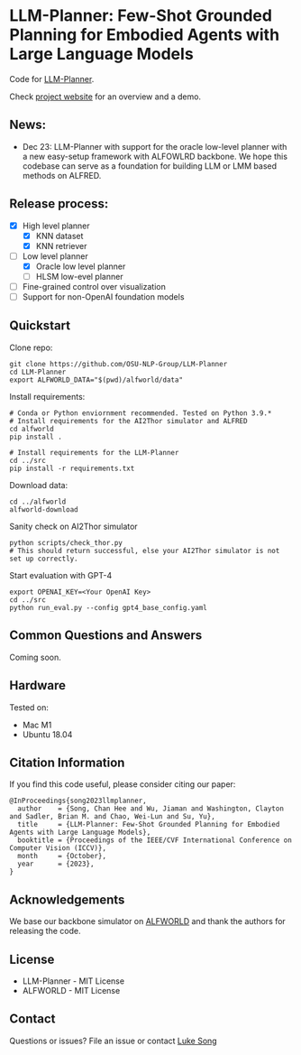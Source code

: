 # LLM-Planner: Few-Shot Grounded Planning for Embodied Agents with Large Language Models 

Code for [LLM-Planner](https://arxiv.org/abs/2212.04088).

Check [project website](https://dki-lab.github.io/LLM-Planner/) for an overview and a demo.

## News:
- Dec 23: LLM-Planner with support for the oracle low-level planner with a new easy-setup framework with ALFOWLRD backbone. We hope this codebase can serve as a foundation for building LLM or LMM based methods on ALFRED.

## Release process:
- [x] High level planner
  - [x] KNN dataset
  - [x] KNN retriever
- [ ] Low level planner
  - [x] Oracle low level planner
  - [ ] HLSM low-evel planner
- [ ] Fine-grained control over visualization
- [ ] Support for non-OpenAI foundation models

## Quickstart

Clone repo:

```
git clone https://github.com/OSU-NLP-Group/LLM-Planner
cd LLM-Planner
export ALFWORLD_DATA="$(pwd)/alfworld/data"
```

Install requirements: 

```
# Conda or Python enviornment recommended. Tested on Python 3.9.*
# Install requirements for the AI2Thor simulator and ALFRED
cd alfworld
pip install .

# Install requirements for the LLM-Planner
cd ../src
pip install -r requirements.txt
```

Download data:

```
cd ../alfworld
alfworld-download
```

Sanity check on AI2Thor simulator
```
python scripts/check_thor.py
# This should return successful, else your AI2Thor simulator is not set up correctly.
```

Start evaluation with GPT-4

```
export OPENAI_KEY=<Your OpenAI Key>
cd ../src
python run_eval.py --config gpt4_base_config.yaml
```


## Common Questions and Answers

Coming soon.


<!-- Check `QA.md` for a complete list of questions and answers. -->

## Hardware

Tested on:
- Mac M1
- Ubuntu 18.04


## Citation Information

If you find this code useful, please consider citing our paper:

```
@InProceedings{song2023llmplanner,
  author    = {Song, Chan Hee and Wu, Jiaman and Washington, Clayton and Sadler, Brian M. and Chao, Wei-Lun and Su, Yu},
  title     = {LLM-Planner: Few-Shot Grounded Planning for Embodied Agents with Large Language Models},
  booktitle = {Proceedings of the IEEE/CVF International Conference on Computer Vision (ICCV)},
  month     = {October},
  year      = {2023},
}
```

## Acknowledgements

We base our backbone simulator on [ALFWORLD](https://github.com/alfworld/alfworld/tree/master) and thank the authors for releasing the code.

## License

- LLM-Planner - MIT License
- ALFWORLD - MIT License

## Contact

Questions or issues? File an issue or contact [Luke Song](https://chanh.ee)

